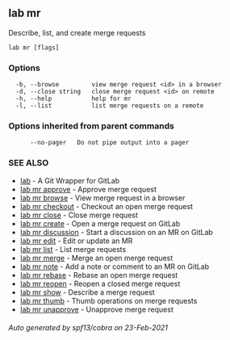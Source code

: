 ## lab mr

Describe, list, and create merge requests

```
lab mr [flags]
```

### Options

```
  -b, --browse         view merge request <id> in a browser
  -d, --close string   close merge request <id> on remote
  -h, --help           help for mr
  -l, --list           list merge requests on a remote
```

### Options inherited from parent commands

```
      --no-pager   Do not pipe output into a pager
```

### SEE ALSO

* [lab](index.md)	 - A Git Wrapper for GitLab
* [lab mr approve](lab_mr_approve.md)	 - Approve merge request
* [lab mr browse](lab_mr_browse.md)	 - View merge request in a browser
* [lab mr checkout](lab_mr_checkout.md)	 - Checkout an open merge request
* [lab mr close](lab_mr_close.md)	 - Close merge request
* [lab mr create](lab_mr_create.md)	 - Open a merge request on GitLab
* [lab mr discussion](lab_mr_discussion.md)	 - Start a discussion on an MR on GitLab
* [lab mr edit](lab_mr_edit.md)	 - Edit or update an MR
* [lab mr list](lab_mr_list.md)	 - List merge requests
* [lab mr merge](lab_mr_merge.md)	 - Merge an open merge request
* [lab mr note](lab_mr_note.md)	 - Add a note or comment to an MR on GitLab
* [lab mr rebase](lab_mr_rebase.md)	 - Rebase an open merge request
* [lab mr reopen](lab_mr_reopen.md)	 - Reopen a closed merge request
* [lab mr show](lab_mr_show.md)	 - Describe a merge request
* [lab mr thumb](lab_mr_thumb.md)	 - Thumb operations on merge requests
* [lab mr unapprove](lab_mr_unapprove.md)	 - Unapprove merge request

###### Auto generated by spf13/cobra on 23-Feb-2021

